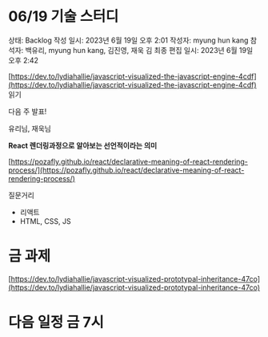 # 06/19 기술 스터디

상태: Backlog
작성 일시: 2023년 6월 19일 오후 2:01
작성자: myung hun kang
참석자: 백유리, myung hun kang, 김진영, 재욱 김
최종 편집 일시: 2023년 6월 19일 오후 2:42

[https://dev.to/lydiahallie/javascript-visualized-the-javascript-engine-4cdf](https://dev.to/lydiahallie/javascript-visualized-the-javascript-engine-4cdf) 읽기

다음 주 발표!  

유리님, 재욱님 

****React 렌더링과정으로 알아보는 선언적이라는 의미****

[https://pozafly.github.io/react/declarative-meaning-of-react-rendering-process/](https://pozafly.github.io/react/declarative-meaning-of-react-rendering-process/)

질문거리

- 리액트
- HTML, CSS, JS

# 금 과제

[https://dev.to/lydiahallie/javascript-visualized-prototypal-inheritance-47co](https://dev.to/lydiahallie/javascript-visualized-prototypal-inheritance-47co)

# 다음 일정 금 7시